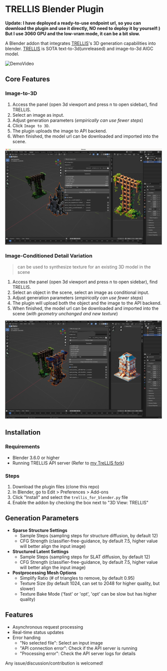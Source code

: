 # TRELLIS Blender Plugin
**Update: I have deployed a ready-to-use endpoint url, so you can download the plugin and use it directly, NO need to deploy it by yourself:) But I use 3060 GPU and the low-vram mode, it can be a bit slow.**

A Blender addon that integrates [TRELLIS](https://github.com/microsoft/TRELLIS)'s 3D generation capabilities into blender. [TRELLIS](https://github.com/microsoft/TRELLIS) is SOTA text-to-3d(unreleased) and image-to-3d AIGC model.

![DemoVideo](./assets/trellis_blender_videodemo.gif)

## Core Features
### Image-to-3D
1. Access the panel (open 3d viewport and press n to open sidebar), find TRELLIS.
2. Select an image as input. 
3. Adjust generation parameters (*empirically can use fewer steps*)
4. Click `Image to 3D`. 
5. The plugin uploads the image to API backend. 
6. When finished, the model url can be downloaded and imported into the scene.

![DemoPic1](./assets/trellis_blender_pic1.png)

### Image-Conditioned Detail Variation
> can be used to synthesize texture for an existing 3D model in the scene 
1. Access the panel (open 3d viewport and press n to open sidebar), find TRELLIS.
2. Select an object in the scene, select an image as conditional input. 
3. Adjust generation parameters (*empirically can use fewer steps*)
4. The plugin will upload both the object and the image to the API backend. 
5. When finished, the model url can be downloaded and imported into the scene (*with geometry unchanged and new texture*)

![DemoPic2](./assets/trellis_blender_pic2.png)



## Installation

### Requirements
- Blender 3.6.0 or higher
- Running TRELLIS API server (Refer to [my TreLLIS fork](https://github.com/FishWoWater/TRELLIS/blob/dev/README_api.md))

### Steps
1. Download the plugin files (clone this repo)
2. In Blender, go to Edit > Preferences > Add-ons
3. Click "Install" and select the `trellis_for_blender.py` file
4. Enable the addon by checking the box next to "3D View: TRELLIS"

## Generation Parameters

- **Sparse Structure Settings**
  - Sample Steps (sampling steps for structure diffusion, by default 12)
  - CFG Strength (classifier-free-guidance, by default 7.5, higher value will better align the input image)
- **Structured Latent Settings**
  - Sample Steps (sampling steps for SLAT diffusion, by default 12)
  - CFG Strength (classifier-free-guidance, by default 7.5, higher value will better align the input image)
- **Postprocessing Mesh Options**
  - Simplify Ratio (# of triangles to remove, by default 0.95)
  - Texture Size (by default 1024, can set to 2048 for higher quality, but slower)
  - Texture Bake Mode ('fast' or 'opt', 'opt' can be slow but has higher quality)


## Features
- Asynchronous request processing
- Real-time status updates
- Error handing
  * "No selected file": Select an input image
  * "API connection error": Check if the API server is running
  * "Processing error": Check the API server logs for details


Any issue/discussion/contribution is welcomed!
